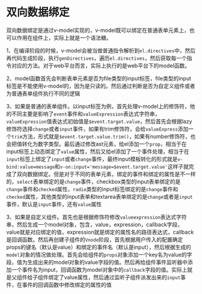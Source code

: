 # 双向数据绑定

双向数据绑定是通过v-model实现的，v-model既可以绑定在普通表单元素上，也可以作用在组件上，实际上就是一个语法糖。

1、在编译阶段的时候，v-model会被当做普通指令解析到`el.directives`中，然后再代码生成阶段，执行`genDirectives`，遍历`el.directives`，然后获取每一个指令对应的方法。对于web平台而言，实际上执行的是web平台下的model函数。

2、model函数首先会判断表单元素是否为file类型的input标签，file类型的input标签是不能使用v-model的，因为是只读的。然后通过判断是否为自定义组件或者为普通表单组件执行不同的逻辑

3、如果是普通的表单组件。以input标签为例，首先处理v-model上的修饰符，他的不同主要是影响了`event`事件和`valueExpression`表达式字符串，`valueExpression`值表达式初始值是`$event.target.value`，然后首先会根据lazy修饰符选择`change`或者`input`事件，如果有trim修饰符，会给`valueExpress`添加一个`trim`方法，形式就是`$event.target.value.trim()`，如果有number修饰符，也会把值转化为数字类型。最后通过修改ast元素，给el添加一个`prop`，相当于在input标签上动态绑定了`value`属性，然后又给el添加了一个事件处理，相当于在`input`标签上绑定了`input`或者`change`事件，最终input模板转化的形式就是`v-bind:value=message`和`v-on:input='message=$event.target.value'`这样子就完成了双向数据绑定。但是对于不同的表单元素，绑定的事件和绑定的属性是不一样的，`select`表单绑定的是`change`事件，checkbox类型的input表单绑定的是`change`事件和`checked`属性，`radio`类型的input标签绑定的是`change`事件和`checked`属性，其他类型的input表单和textarea表单绑定的是`change`或者是`input`事件，默认是`input`事件，还有`value`属性

3、如果是自定义组件。首先也是根据修饰符修改`valueexpression`表达式字符串，然后生成一个model对象，包含，value，expression，callback字段，value就是对应绑定的值，expression就是绑定的属性名的路径表达式，callback是回调函数。然后再创建子组件的`Vnode`阶段，首先根据用户传入的配置确定props的键名（默认是value）和绑定的事件名（默认是input），然后根据生成的`model`对象的情况做处理。首先会给组件的`props`对象添加一个key名为value的字段，值为生成出来的model对象的value字段的值。然后再给组件事件监听器中添加一个事件名为input，回调函数为model对象中的`callback`字段的值。实际上就是父组件给子组件绑定了value属性，然后通过监听子组件派发出来的`input`事件，在事件的回调函数中修改绑定的属性的值